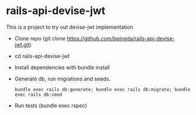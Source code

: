 # rails-api-devise-jwt
This is a project to try out devise-jwt implementation

+ Clone repo (git clone https://github.com/bpineda/rails-api-devise-jwt.git)
+ cd rails-api-devise-jwt
+ Install dependencies with bundle install
+ Generate db, run migrations and seeds. 

  ``bundle exec rails db:generate;
  bundle exec rails db:migrate;
  bundle exec rails db:seed``
+ Run tests (bundle exec rspec)
